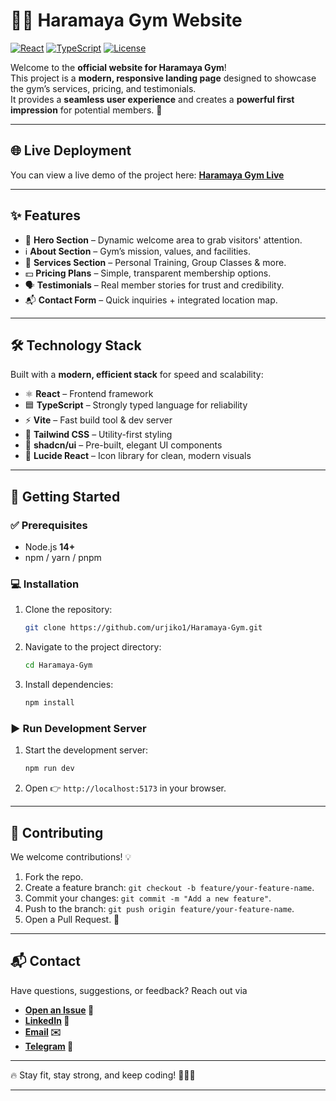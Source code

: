 # 🏋️‍♂️ Haramaya Gym Website

[![React](https://img.shields.io/badge/React-18.2.0-blue?logo=react)](https://reactjs.org/) 
[![TypeScript](https://img.shields.io/badge/TypeScript-5.2.2-blue?logo=typescript)](https://www.typescriptlang.org/) 
[![License](https://img.shields.io/badge/License-MIT-green)](LICENSE)

Welcome to the **official website for Haramaya Gym**!  
This project is a **modern, responsive landing page** designed to showcase the gym’s services, pricing, and testimonials.  
It provides a **seamless user experience** and creates a **powerful first impression** for potential members. 💪

---

## 🌐 Live Deployment
You can view a live demo of the project here: **[Haramaya Gym Live](https://your-deployment-link.com)**

---

## ✨ Features
* 🎯 **Hero Section** – Dynamic welcome area to grab visitors' attention.
* ℹ️ **About Section** – Gym’s mission, values, and facilities.
* 🏃 **Services Section** – Personal Training, Group Classes & more.
* 💵 **Pricing Plans** – Simple, transparent membership options.
* 🗣️ **Testimonials** – Real member stories for trust and credibility.
* 📬 **Contact Form** – Quick inquiries + integrated location map.

---

## 🛠️ Technology Stack
Built with a **modern, efficient stack** for speed and scalability:

* ⚛️ **React** – Frontend framework
* 🟦 **TypeScript** – Strongly typed language for reliability
* ⚡ **Vite** – Fast build tool & dev server
* 🎨 **Tailwind CSS** – Utility-first styling
* 🧩 **shadcn/ui** – Pre-built, elegant UI components
* 🔗 **Lucide React** – Icon library for clean, modern visuals

---

## 🚀 Getting Started

### ✅ Prerequisites
* Node.js **14+**
* npm / yarn / pnpm

### 💻 Installation
1. Clone the repository:
    ```bash
    git clone https://github.com/urjiko1/Haramaya-Gym.git
    ```
2. Navigate to the project directory:
    ```bash
    cd Haramaya-Gym
    ```
3. Install dependencies:
    ```bash
    npm install
    ```

### ▶️ Run Development Server
1. Start the development server:
    ```bash
    npm run dev
    ```
2. Open 👉 `http://localhost:5173` in your browser.


---



## 🤝 Contributing
We welcome contributions! 💡

1.  Fork the repo.
2.  Create a feature branch: `git checkout -b feature/your-feature-name`.
3.  Commit your changes: `git commit -m "Add a new feature"`.
4.  Push to the branch: `git push origin feature/your-feature-name`.
5.  Open a Pull Request. 🚀

---



## 📬 Contact

Have questions, suggestions, or feedback?
Reach out via 

 * **[Open an Issue](https://github.com/urjiiko1/GradeEvaluator/issues) 💬**
* **[LinkedIn](https://www.linkedin.com/in/gemachis-tesfaye-137196318) 👤**
* **[Email](mailto:gemachistesfaye36@gmail.com) ✉️**
* **[Telegram](https://t.me/urjiiko1) 📱**

----

🔥 Stay fit, stay strong, and keep coding! 💪👨‍💻



----
